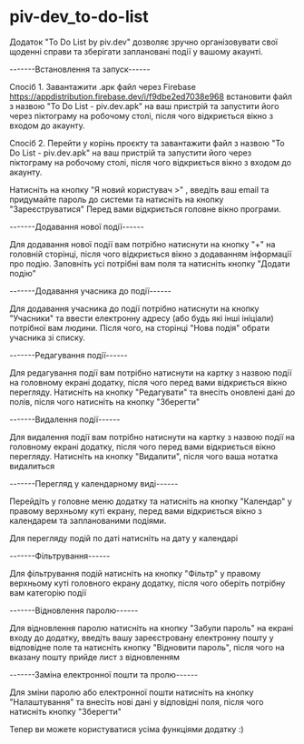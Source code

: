 # piv-dev_to-do-list

Додаток "To Do List by piv.dev" дозволяє зручно організовувати свої щоденні справи та зберігати заплановані події у вашому акаунті. 

-------Встановлення та запуск------

Спосіб 1. Завантажити .арк файл через Firebase https://appdistribution.firebase.dev/i/f9dbe2ed7038e968 встановити файл з назвою "To Do List - piv.dev.apk" на ваш пристрій та запустити його через піктограму на робочому столі, після чого відкриється вікно з входом до акаунту. 

Спосіб 2. Перейти у корінь проєкту та завантажити файл з назвою "To Do List - piv.dev.apk" на ваш пристрій та запустити його через піктограму на робочому столі, після чого відкриється вікно з входом до акаунту. 
 
Натисніть на кнопку "Я новий користувач >" , введіть ваш email та придумайте пароль до системи та натисніть на кнопку "Зареєструватися" 
Перед вами відкриється головне вікно програми. 

-------Додавання нової події------

Для додавання нової події вам потрібно натиснути на кнопку "+" на головній сторінці, після чого відкриється вікно з додаванням інформації про подію.
Заповніть усі потрібні вам поля та натисніть кнопку "Додати подію"

-------Додавання учасника до події------

Для додавання учасника до події потрібно натиснути на кнопку "Учасники" та ввести електронну адресу (або будь які інші ініціали) потрібної вам людини.
Після чого, на сторінці "Нова подія" обрати учасника зі списку.

-------Редагування події------

Для редагування події вам потрібно натиснути на картку з назвою події на головному екрані додатку, після чого перед вами відкриється вікно перегляду.
Натисніть на кнопку "Редагувати" та внесіть оновлені дані до полів, після чого натисніть на кнопку "Зберегти"

-------Видалення події------

Для видалення події вам потрібно натиснути на картку з назвою події на головному екрані додатку, після чого перед вами відкриється вікно перегляду.
Натисніть на кнопку "Видалити", після чого ваша нотатка видалиться

-------Перегляд у календарному виді------

Перейдіть у головне меню додатку та натисніть на кнопку "Календар" у правому верхньому куті екрану, перед вами відкриється вікно з календарем та запланованими подіями.

Для перегляду подій по даті натисніть на дату у календарі

-------Фільтрування------

Для фільтрування подій натисніть на кнопку "Фільтр" у правому верхньому куті головного екрану додатку, після чого оберіть потрібну вам категорію події

-------Відновлення паролю------

Для відновлення паролю натисніть на кнопку "Забули пароль" на екрані входу до додатку, 
введіть вашу зареєстровану електронну пошту у відповідне поле та натисніть кнопку "Відновити пароль", після чого на вказану пошту прийде лист з відновленням

-------Заміна електронної пошти та пролю------

Для зміни паролю або електронної пошти натисніть на кнопку "Налаштування" та внесіть нові дані у відповідні поля, після чого натисніть кнопку "Зберегти"

Тепер ви можете користуватися усіма функціями додатку :)

